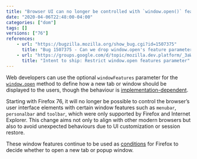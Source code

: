 ```yaml
---
title: "Browser UI can no longer be controlled with `window.open()` features parameter"
date: "2020-04-06T22:48:00-04:00"
categories: ["dom"]
tags: []
versions: ["76"]
references:
    - url: "https://bugzilla.mozilla.org/show_bug.cgi?id=1507375"
      title: "Bug 1507375 - Can we drop window.open's feature parameter which controls UI parts visibility?"
    - url: "https://groups.google.com/d/topic/mozilla.dev.platform/_3aWsRQ8Tfs/discussion"
      title: "Intent to ship: Restrict window.open features parameter"
---
```

Web developers can use the optional `windowFeatures` parameter for the [`window.open`](https://developer.mozilla.org/docs/Web/API/Window/open) method to define how a new tab or window should be displayed to the users, though the behaviour is [implementation-dependent](https://arai-a.github.io/window-open-features/).

Starting with Firefox 76, it will no longer be possible to control the browser’s user interface elements with certain window features such as `menubar`, `personalbar` and `toolbar`, which were only supported by Firefox and Internet Explorer. This change aims not only to align with other modern browsers but also to avoid unexpected behaviours due to UI customization or session restore.

These window features continue to be used as [conditions](https://hg.mozilla.org/mozilla-central/rev/bf0e49a9ceff#l9.12) for Firefox to decide whether to open a new tab or popup window.
